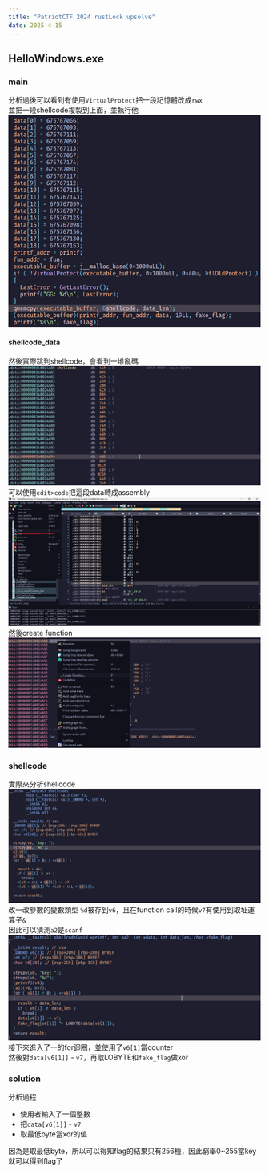 ```yaml
---
title: "PatriotCTF 2024 rustLock upsolve"
date: 2025-4-15
---
```


## HelloWindows.exe

### main

分析過後可以看到有使用`VirtualProtect`把一段記憶體改成`rwx`  
並把一段shellcode複製到上面，並執行他
![alt text](image.png)

#### shellcode_data

然後實際跳到shellcode，會看到一堆亂碼
![alt text](image-1.png)
可以使用`edit>code`把這段data轉成assembly
![alt text](image-2.png)
然後create function  
![alt text](image-3.png)

### shellcode

實際來分析shellcode
![alt text](image-4.png)
改一改參數的變數類型
`%d`被存到`v6`，且在function call的時候`v7`有使用到取址運算子`&`  
因此可以猜測`a2`是`scanf`  
![alt text](image-5.png)
接下來進入了一的for迴圈，並使用了`v6[1]`當counter  
然後對`data[v6[1]]` - `v7`，再取LOBYTE和`fake_flag`做xor

### solution

分析過程

- 使用者輸入了一個整數
- 把`data[v6[1]]` - `v7`
- 取最低byte當xor的值

因為是取最低byte，所以可以得知flag的結果只有256種，因此窮舉0~255當key就可以得到flag了